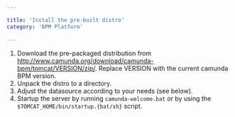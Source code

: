 ```yaml
---

title: 'Install the pre-built distro'
category: 'BPM Platform'

---
```


1.  Download the pre-packaged distribution from http://www.camunda.org/download/camunda-bpm/tomcat/VERSION/zip/.
    Replace VERSION with the current camunda BPM version.
2.  Unpack the distro to a directory.
3.  Adjust the datasource according to your needs (see below).
4.  Startup the server by running `camunda-welcome.bat` or by using the `$TOMCAT_HOME/bin/startup.{bat/sh}` script.
